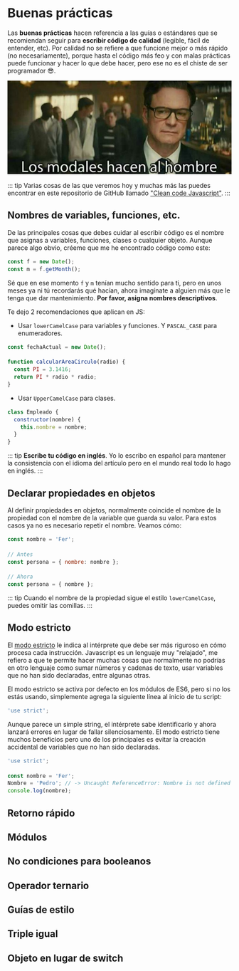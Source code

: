 # Buenas prácticas

Las **buenas prácticas** hacen referencia a las guías o estándares que se recomiendan seguir para **escribir código de calidad** (legible, fácil de entender, etc). Por calidad no se refiere a que funcione mejor o más rápido (no necesariamente), porque hasta el código más feo y con malas prácticas puede funcionar y hacer lo que debe hacer, pero ese no es el chiste de ser programador 😎.

![Polite](./polite.jpg)

::: tip
Varias cosas de las que veremos hoy y muchas más las puedes encontrar en este repositorio de GitHub llamado ["Clean code Javascript"](https://github.com/ryanmcdermott/clean-code-javascript).
:::

## Nombres de variables, funciones, etc.

De las principales cosas que debes cuidar al escribir código es el nombre que asignas a variables, funciones, clases o cualquier objeto. Aunque parece algo obvio, créeme que me he encontrado código como este:

```js
const f = new Date();
const m = f.getMonth();
```

Sé que en ese momento `f` y `m` tenían mucho sentido para ti, pero en unos meses ya ni tú recordarás qué hacían, ahora imagínate a alguien más que le tenga que dar mantenimiento. **Por favor, asigna nombres descriptivos**.

Te dejo 2 recomendaciones que aplican en JS:

- Usar `lowerCamelCase` para variables y funciones. Y `PASCAL_CASE` para enumeradores.

```js
const fechaActual = new Date();

function calcularAreaCirculo(radio) {
  const PI = 3.1416;
  return PI * radio * radio;
}
```

- Usar `UpperCamelCase` para clases.

```js
class Empleado {
  constructor(nombre) {
    this.nombre = nombre;
  }
}
```

::: tip
**Escribe tu código en inglés**. Yo lo escribo en español para mantener la consistencia con el idioma del artículo pero en el mundo real todo lo hago en inglés.
:::

## Declarar propiedades en objetos

Al definir propiedades en objetos, normalmente coincide el nombre de la propiedad con el nombre de la variable que guarda su valor. Para estos casos ya no es necesario repetir el nombre. Veamos cómo:

```js
const nombre = 'Fer';

// Antes
const persona = { nombre: nombre };

// Ahora
const persona = { nombre };
```

::: tip
Cuando el nombre de la propiedad sigue el estilo `lowerCamelCase`, puedes omitir las comillas.
:::

## Modo estricto

El [modo estricto](https://developer.mozilla.org/es/docs/Web/JavaScript/Reference/Strict_mode) le indica al intérprete que debe ser más riguroso en cómo procesa cada instrucción. Javascript es un lenguaje muy "relajado", me refiero a que te permite hacer muchas cosas que normalmente no podrías en otro lenguaje como sumar números y cadenas de texto, usar variables que no han sido declaradas, entre algunas otras.

El modo estricto se activa por defecto en los módulos de ES6, pero si no los estás usando, simplemente agrega la siguiente línea al inicio de tu script:

```js
'use strict';
```

Aunque parece un simple string, el intérprete sabe identificarlo y ahora lanzará errores en lugar de fallar silenciosamente. El modo estricto tiene muchos beneficios pero uno de los principales es evitar la creación accidental de variables que no han sido declaradas.

```js
'use strict';

const nombre = 'Fer';
Nombre = 'Pedro'; // -> Uncaught ReferenceError: Nombre is not defined
console.log(nombre);
```

## Retorno rápido

## Módulos

## No condiciones para booleanos

## Operador ternario

## Guías de estilo

## Triple igual

## Objeto en lugar de switch
